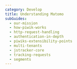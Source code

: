 ```yaml
---
category: Develop
title: Understanding Matomo
subGuides:
  - our-mission
  - how-piwik-works
  - http-request-handling
  - authentication-in-depth
  - piwiks-extensibility-points
  - multi-tenants
  - jstracker-core
  - tracking-requests
  - segments
---
```

